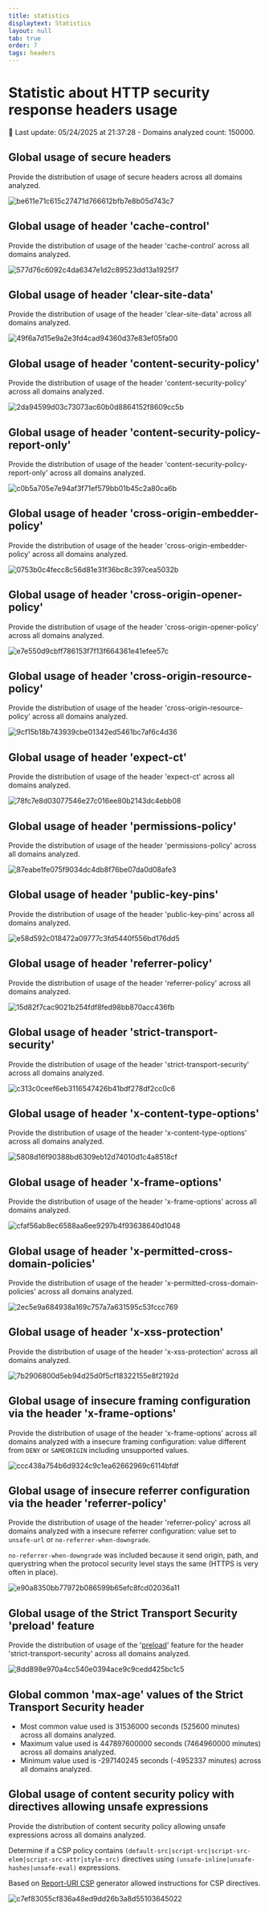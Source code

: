 ```yaml
---
title: statistics
displaytext: Statistics
layout: null
tab: true
order: 7
tags: headers
---
```


<!-- All the content of this file is generated by the script "ci/tab_stats_generate_md_file.py" -->

<!-- DO NOT EDIT IT MANUALLY -->

# Statistic about HTTP security response headers usage



📅 Last update: 05/24/2025 at 21:37:28 - Domains analyzed count: 150000.

## Global usage of secure headers

Provide the distribution of usage of secure headers across all domains analyzed.

![be611e71c615c27471d766612bfb7e8b05d743c7](assets/tab_stats_generated_images/be611e71c615c27471d766612bfb7e8b05d743c7.png)


## Global usage of header 'cache-control'

Provide the distribution of usage of the header 'cache-control' across all domains analyzed.

![577d76c6092c4da6347e1d2c89523dd13a1925f7](assets/tab_stats_generated_images/577d76c6092c4da6347e1d2c89523dd13a1925f7.png)


## Global usage of header 'clear-site-data'

Provide the distribution of usage of the header 'clear-site-data' across all domains analyzed.

![49f6a7d15e9a2e3fd4cad94360d37e83ef05fa00](assets/tab_stats_generated_images/49f6a7d15e9a2e3fd4cad94360d37e83ef05fa00.png)


## Global usage of header 'content-security-policy'

Provide the distribution of usage of the header 'content-security-policy' across all domains analyzed.

![2da94599d03c73073ac60b0d8864152f8609cc5b](assets/tab_stats_generated_images/2da94599d03c73073ac60b0d8864152f8609cc5b.png)


## Global usage of header 'content-security-policy-report-only'

Provide the distribution of usage of the header 'content-security-policy-report-only' across all domains analyzed.

![c0b5a705e7e94af3f71ef579bb01b45c2a80ca6b](assets/tab_stats_generated_images/c0b5a705e7e94af3f71ef579bb01b45c2a80ca6b.png)


## Global usage of header 'cross-origin-embedder-policy'

Provide the distribution of usage of the header 'cross-origin-embedder-policy' across all domains analyzed.

![0753b0c4fecc8c56d81e31f36bc8c397cea5032b](assets/tab_stats_generated_images/0753b0c4fecc8c56d81e31f36bc8c397cea5032b.png)


## Global usage of header 'cross-origin-opener-policy'

Provide the distribution of usage of the header 'cross-origin-opener-policy' across all domains analyzed.

![e7e550d9cbff786153f7f13f664361e41efee57c](assets/tab_stats_generated_images/e7e550d9cbff786153f7f13f664361e41efee57c.png)


## Global usage of header 'cross-origin-resource-policy'

Provide the distribution of usage of the header 'cross-origin-resource-policy' across all domains analyzed.

![9cf15b18b743939cbe01342ed5461bc7af6c4d36](assets/tab_stats_generated_images/9cf15b18b743939cbe01342ed5461bc7af6c4d36.png)


## Global usage of header 'expect-ct'

Provide the distribution of usage of the header 'expect-ct' across all domains analyzed.

![78fc7e8d03077546e27c016ee80b2143dc4ebb08](assets/tab_stats_generated_images/78fc7e8d03077546e27c016ee80b2143dc4ebb08.png)


## Global usage of header 'permissions-policy'

Provide the distribution of usage of the header 'permissions-policy' across all domains analyzed.

![87eabe1fe075f9034dc4db8f76be07da0d08afe3](assets/tab_stats_generated_images/87eabe1fe075f9034dc4db8f76be07da0d08afe3.png)


## Global usage of header 'public-key-pins'

Provide the distribution of usage of the header 'public-key-pins' across all domains analyzed.

![e58d592c018472a09777c3fd5440f556bd176dd5](assets/tab_stats_generated_images/e58d592c018472a09777c3fd5440f556bd176dd5.png)


## Global usage of header 'referrer-policy'

Provide the distribution of usage of the header 'referrer-policy' across all domains analyzed.

![15d82f7cac9021b254fdf8fed98bb870acc436fb](assets/tab_stats_generated_images/15d82f7cac9021b254fdf8fed98bb870acc436fb.png)


## Global usage of header 'strict-transport-security'

Provide the distribution of usage of the header 'strict-transport-security' across all domains analyzed.

![c313c0ceef6eb3116547426b41bdf278df2cc0c6](assets/tab_stats_generated_images/c313c0ceef6eb3116547426b41bdf278df2cc0c6.png)


## Global usage of header 'x-content-type-options'

Provide the distribution of usage of the header 'x-content-type-options' across all domains analyzed.

![5808d16f90388bd6309eb12d74010d1c4a8518cf](assets/tab_stats_generated_images/5808d16f90388bd6309eb12d74010d1c4a8518cf.png)


## Global usage of header 'x-frame-options'

Provide the distribution of usage of the header 'x-frame-options' across all domains analyzed.

![cfaf56ab8ec6588aa6ee9297b4f93638640d1048](assets/tab_stats_generated_images/cfaf56ab8ec6588aa6ee9297b4f93638640d1048.png)


## Global usage of header 'x-permitted-cross-domain-policies'

Provide the distribution of usage of the header 'x-permitted-cross-domain-policies' across all domains analyzed.

![2ec5e9a684938a169c757a7a631595c53fccc769](assets/tab_stats_generated_images/2ec5e9a684938a169c757a7a631595c53fccc769.png)


## Global usage of header 'x-xss-protection'

Provide the distribution of usage of the header 'x-xss-protection' across all domains analyzed.

![7b2906800d5eb94d25d0f5cf18322155e8f2192d](assets/tab_stats_generated_images/7b2906800d5eb94d25d0f5cf18322155e8f2192d.png)


## Global usage of insecure framing configuration via the header 'x-frame-options'

Provide the distribution of usage of the header 'x-frame-options' across all domains analyzed with a insecure framing configuration: value different from `DENY` or `SAMEORIGIN` including unsupported values.

![ccc438a754b6d9324c9c1ea62662969c6114bfdf](assets/tab_stats_generated_images/ccc438a754b6d9324c9c1ea62662969c6114bfdf.png)


## Global usage of insecure referrer configuration via the header 'referrer-policy'

Provide the distribution of usage of the header 'referrer-policy' across all domains analyzed with a insecure referrer configuration: value set to `unsafe-url` or `no-referrer-when-downgrade`.

`no-referrer-when-downgrade` was included because it send origin, path, and querystring when the protocol security level stays the same (HTTPS is very often in place).

![e90a8350bb77972b086599b65efc8fcd02036a11](assets/tab_stats_generated_images/e90a8350bb77972b086599b65efc8fcd02036a11.png)


## Global usage of the Strict Transport Security 'preload' feature

Provide the distribution of usage of the '[preload](https://developer.mozilla.org/en-US/docs/Web/HTTP/Headers/Strict-Transport-Security#preloading_strict_transport_security)' feature for the header 'strict-transport-security' across all domains analyzed.

![8dd898e970a4cc540e0394ace9c9cedd425bc1c5](assets/tab_stats_generated_images/8dd898e970a4cc540e0394ace9c9cedd425bc1c5.png)


## Global common 'max-age' values of the Strict Transport Security header

* Most common value used is 31536000 seconds (525600 minutes) across all domains analyzed.
* Maximum value used is 447897600000 seconds (7464960000 minutes) across all domains analyzed.
* Minimum value used is -297140245 seconds (-4952337 minutes) across all domains analyzed.


## Global usage of content security policy with directives allowing unsafe expressions

Provide the distribution of content security policy allowing unsafe expressions across all domains analyzed.

Determine if a CSP policy contains `(default-src|script-src|script-src-elem|script-src-attr|style-src)` directives using `(unsafe-inline|unsafe-hashes|unsafe-eval)` expressions.

Based on [Report-URI CSP](https://report-uri.com/home/generate) generator allowed instructions for CSP directives.

![c7ef83055cf836a48ed9dd26b3a8d55103645022](assets/tab_stats_generated_images/c7ef83055cf836a48ed9dd26b3a8d55103645022.png)

